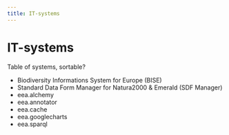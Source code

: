 ```yaml
---
title: IT-systems
---
```


# IT-systems

Table of systems, sortable?


* Biodiversity Informations System for Europe (BISE)
* Standard Data Form Manager for Natura2000 & Emerald (SDF Manager)
* eea.alchemy
* eea.annotator
* eea.cache
* eea.googlecharts
* eea.sparql